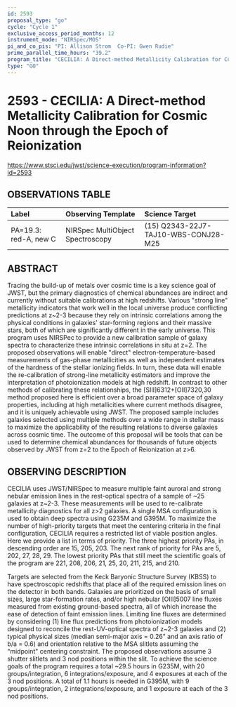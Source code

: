 ```yaml
---
id: 2593
proposal_type: "go"
cycle: "Cycle 1"
exclusive_access_period_months: 12
instrument_mode: "NIRSpec/MOS"
pi_and_co_pis: "PI: Allison Strom  Co-PI: Gwen Rudie"
prime_parallel_time_hours: "39.2"
program_title: "CECILIA: A Direct-method Metallicity Calibration for Cosmic Noon through the Epoch of Reionization"
type: "GO"
---
```

# 2593 - CECILIA: A Direct-method Metallicity Calibration for Cosmic Noon through the Epoch of Reionization
https://www.stsci.edu/jwst/science-execution/program-information?id=2593
## OBSERVATIONS TABLE
| Label                      | Observing Template                 | Science Target                            |
| :------------------------- | :--------------------------------- | :---------------------------------------- |
| PA=19.3: red-A, new C      | NIRSpec MultiObject Spectroscopy   | (15) Q2343-22J7-TAJ10-WBS-CONJ28-M25      |

## ABSTRACT

Tracing the build-up of metals over cosmic time is a key science goal of JWST, but the primary diagnostics of chemical abundances are indirect and currently without suitable calibrations at high redshifts. Various "strong line" metallicity indicators that work well in the local universe produce conflicting predictions at z~2-3 because they rely on intrinsic correlations among the physical conditions in galaxies' star-forming regions and their massive stars, both of which are significantly different in the early universe. This program uses NIRSPec to provide a new calibration sample of galaxy spectra to characterize these intrinsic correlations in situ at z=2. The proposed observations will enable "direct" electron-temperature-based measurements of gas-phase metallicities as well as independent estimates of the hardness of the stellar ionizing fields. In turn, these data will enable the re-calibration of strong-line metallicity estimators and improve the interpretation of photoionization models at high redshift. In contrast to other methods of calibrating these relationships, the [SIII]6312+[OII]7320,30 method proposed here is efficient over a broad parameter space of galaxy properties, including at high metallicities where current methods disagree, and it is uniquely achievable using JWST. The proposed sample includes galaxies selected using multiple methods over a wide range in stellar mass to maximize the applicability of the resulting relations to diverse galaxies across cosmic time. The outcome of this proposal will be tools that can be used to determine chemical abundances for thousands of future objects observed by JWST from z=2 to the Epoch of Reionization at z>6.

## OBSERVING DESCRIPTION

CECILIA uses JWST/NIRSpec to measure multiple faint auroral and strong nebular emission lines in the rest-optical spectra of a sample of ~25 galaxies at z~2-3. These measurements will be used to re-calibrate metallicity diagnostics for all z>2 galaxies. A single MSA configuration is used to obtain deep spectra using G235M and G395M. To maximize the number of high-priority targets that meet the centering criteria in the final configuration, CECILIA requires a restricted list of viable position angles. Here we provide a list in terms of priority. The three highest priority PAs, in descending order are 15, 205, 203. The next rank of priority for PAs are 5, 202, 27, 28, 29. The lowest priority PAs that still meet the scientific goals of the program are 221, 208, 206, 21, 25, 20, 211, 215, and 210.

Targets are selected from the Keck Baryonic Structure Survey (KBSS) to have spectroscopic redshifts that place all of the required emission lines on the detector in both bands. Galaxies are prioritized on the basis of small sizes, large star-formation rates, and/or high nebular [OIII]5007 line fluxes measured from existing ground-based spectra, all of which increase the ease of detection of faint emission lines. Limiting line fluxes are determined by considering (1) line flux predictions from photoionization models designed to reconcile the rest-UV-optical spectra of z~2-3 galaxies and (2) typical physical sizes (median semi-major axis = 0.26" and an axis ratio of b/a = 0.6) and orientation relative to the MSA slitlets assuming the “midpoint" centering constraint. The proposed observations assume 3 shutter slitlets and 3 nod positions within the slit. To achieve the science goals of the program requires a total ~29.5 hours in G235M, with 20 groups/integration, 6 integrations/exposure, and 4 exposures at each of the 3 nod positions. A total of 1.1 hours is needed in G395M, with 9 groups/integration, 2 integrations/exposure, and 1 exposure at each of the 3 nod positions.